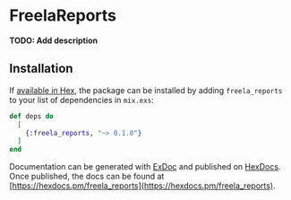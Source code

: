 # FreelaReports

**TODO: Add description**

## Installation

If [available in Hex](https://hex.pm/docs/publish), the package can be installed
by adding `freela_reports` to your list of dependencies in `mix.exs`:

```elixir
def deps do
  [
    {:freela_reports, "~> 0.1.0"}
  ]
end
```

Documentation can be generated with [ExDoc](https://github.com/elixir-lang/ex_doc)
and published on [HexDocs](https://hexdocs.pm). Once published, the docs can
be found at [https://hexdocs.pm/freela_reports](https://hexdocs.pm/freela_reports).

